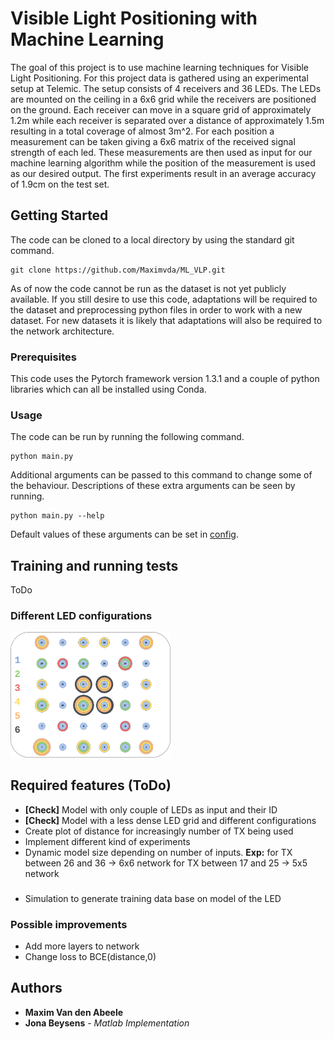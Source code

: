 # Visible Light Positioning with Machine Learning

The goal of this project is to use machine learning techniques for Visible Light Positioning. For this project data is gathered using an experimental setup at Telemic. The setup consists of 4 receivers and 36 LEDs. The LEDs are mounted on the ceiling in a 6x6 grid while the receivers are positioned on the ground. Each receiver can move in a square grid of approximately 1.2m while each receiver is separated over a distance of approximately 1.5m resulting in a total coverage of almost 3m^2. For each position a measurement can be taken giving a 6x6 matrix of the received signal strength of each led. These measurements are then used as input for our machine learning algorithm while the position of the measurement is used as our desired output. The first experiments result in an average accuracy of 1.9cm on the test set.

## Getting Started

The code can be cloned to a local directory by using the standard git command.
```
git clone https://github.com/Maximvda/ML_VLP.git
```
As of now the code cannot be run as the dataset is not yet publicly available. If you still desire to use this code, adaptations will be required to the dataset and preprocessing python files in order to work with a new dataset.  For new datasets it is likely that adaptations will also be required to the network architecture.

### Prerequisites

This code uses the Pytorch framework version 1.3.1 and a couple of python libraries which can all be installed using Conda.

### Usage

The code can be run by running the following command.
```
python main.py
```
Additional arguments can be passed to this command to change some of the behaviour. Descriptions of these extra arguments can be seen by running.
```
python main.py --help
```
Default values of these arguments can be set in [config](https://github.com/Maximvda/ML_VLP/blob/master/utils/config.py).

## Training and running tests

ToDo
### Different LED configurations
<img src="https://github.com/Maximvda/ML_VLP/blob/media/LED_Configuartions.png" width="256">

## Required features (ToDo)
* **[Check]** Model with only couple of LEDs as input and their ID
* **[Check]** Model with a less dense LED grid and different configurations
* Create plot of distance for increasingly number of TX being used
* Implement different kind of experiments
* Dynamic model size depending on number of inputs. **Exp:** for TX between 26 and 36 -> 6x6 network for TX between 17 and 25 -> 5x5 network
###
* Simulation to generate training data base on model of the LED
### Possible improvements
* Add more layers to network
* Change loss to BCE(distance,0)

## Authors

* **Maxim Van den Abeele**
* **Jona Beysens** - *Matlab Implementation*
